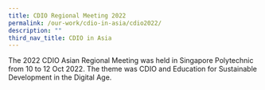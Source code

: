 ```yaml
---
title: CDIO Regional Meeting 2022
permalink: /our-work/cdio-in-asia/cdio2022/
description: ""
third_nav_title: CDIO in Asia
---
```

The 2022 CDIO Asian Regional Meeting was held in Singapore Polytechnic from 10 to 12 Oct 2022. The theme was CDIO and Education for Sustainable Development in the Digital Age.
